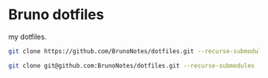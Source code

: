 # Bruno dotfiles

my dotfiles.

```bash
git clone https://github.com/BrunoNotes/dotfiles.git --recurse-submodules

git clone git@github.com:BrunoNotes/dotfiles.git --recurse-submodules
```

